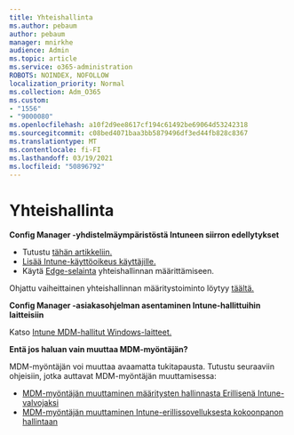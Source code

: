 ```yaml
---
title: Yhteishallinta
ms.author: pebaum
author: pebaum
manager: mnirkhe
audience: Admin
ms.topic: article
ms.service: o365-administration
ROBOTS: NOINDEX, NOFOLLOW
localization_priority: Normal
ms.collection: Adm_O365
ms.custom:
- "1556"
- "9000080"
ms.openlocfilehash: a10f2d9ee8617cf194c61492be69064d53242318
ms.sourcegitcommit: c08bed4071baa3bb5879496df3ed44fb828c8367
ms.translationtype: MT
ms.contentlocale: fi-FI
ms.lasthandoff: 03/19/2021
ms.locfileid: "50896792"
---
```

# <a name="co-management"></a>Yhteishallinta

**Config Manager -yhdistelmäympäristöstä Intuneen siirron edellytykset**

- Tutustu [tähän artikkeliin.](https://docs.microsoft.com/mem/configmgr/mdm/understand/what-happened-to-hybrid)
- [Lisää Intune-käyttöoikeus käyttäjille.](https://docs.microsoft.com/mem/intune/fundamentals/licenses-assign)
- Käytä [Edge-selainta](https://www.microsoft.com/edge) yhteishallinnan määrittämiseen.

Ohjattu vaiheittainen yhteishallinnan määritystoiminto löytyy [täältä.](https://admin.microsoft.com/AdminPortal/Home?#/modernonboarding/comanagesetupguide)

**Config Manager -asiakasohjelman asentaminen Intune-hallittuihin laitteisiin**

Katso [Intune MDM-hallitut Windows-laitteet.](https://docs.microsoft.com/mem/configmgr/core/clients/deploy/deploy-clients-to-windows-computers#bkmk_mdm)

**Entä jos haluan vain muuttaa MDM-myöntäjän?**

MDM-myöntäjän voi muuttaa avaamatta tukitapausta. Tutustu seuraaviin ohjeisiin, jotka auttavat MDM-myöntäjän muuttamisessa:

- [MDM-myöntäjän muuttaminen määritysten hallinnasta Erillisenä Intune-valvojaksi](https://docs.microsoft.com/mem/configmgr/mdm/understand/what-happened-to-hybrid)
- [MDM-myöntäjän muuttaminen Intune-erillissovelluksesta kokoonpanon hallintaan](https://docs.microsoft.com/mem/configmgr/mdm/understand/what-happened-to-hybrid)
